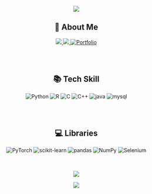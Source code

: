 <br><br>

<div align = "center">

<img src="https://capsule-render.vercel.app/api?type=waving&color=timeGradient&animation=twinkling&section=header&text=👋Welcome%20to%20Jimin's%20Github👋&fontSize=40&fontAlignY=50&fontAlign=50&height=250" />

<br> 

## 👩 About Me 
<a href="mailto:gimin5341@gmail.com" target="_blank">
<img src="https://img.shields.io/badge/Gmail-EA4335.svg?style=flat-square&logo=Gmail&logoColor=white"/>
</a>
<a href="https://nanjimin.tistory.com/" target="_blank">
<img src="https://img.shields.io/badge/Tistory-000000.svg?style=flat-square&logo=Tistory&logoColor=white"/>
</a>
<a href="" target="_blank">
<img alt="Portfolio" src="https://img.shields.io/badge/Portfolio-000000.svg?style=flat-square&logo=Notion&logoColor=white"/>
</a>

<br><br>

## 📚 Tech Skill 
<img alt="Python" src ="https://img.shields.io/badge/Python-3776AB.svg?&style=flat-square&logo=Python&logoColor=white"/>
<img alt="R" src ="https://img.shields.io/badge/R-276DC3.svg?&style=flat-square&logo=R&logoColor=white"/>
<img alt="C" src ="https://img.shields.io/badge/C-A8B9CC.svg?&style=flat-square&logo=C&logoColor=white"/>
<img alt="C++" src ="https://img.shields.io/badge/C++-00599C.svg?&style=flat-square&logo=C++&logoColor=white"/>
<img alt="java" src="https://img.shields.io/badge/JAVA-007396.svg?style=flat-square&logo=java&logoColor=white">
<img alt="mysql" src="https://img.shields.io/badge/mysql-4479A1.svg?style=flat-square&logo=mysql&logoColor=white">

<br><br>

## 💻 Libraries
<img alt="PyTorch" src ="https://img.shields.io/badge/PyTorch-EE4C2C.svg?&style=flat-square&logo=PyTorch&logoColor=white"/>
<img alt="scikit-learn" src ="https://img.shields.io/badge/scikit learn-F7931E.svg?&style=flat-square&logo=scikit-learn&logoColor=white"/>
<img alt="pandas" src ="https://img.shields.io/badge/pandas-150458.svg?&style=flat-square&logo=pandas&logoColor=white"/>
<img alt="NumPy" src ="https://img.shields.io/badge/NumPy-013243.svg?&style=flat-square&logo=NumPy&logoColor=white"/>
<img alt="Selenium" src ="https://img.shields.io/badge/Selenium-43B02A.svg?&style=flat-square&logo=Selenium&logoColor=white"/>

<br><br>
<img src="https://github-readme-stats.vercel.app/api/top-langs/?username=JiminiiiKim&layout=compact&theme=vue"/>

<img src="https://capsule-render.vercel.app/api?type=waving&color=timeGradient&animation=twinkling&section=footer&height=250" />
<div>
